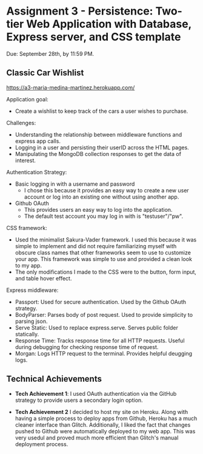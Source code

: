 Assignment 3 - Persistence: Two-tier Web Application with Database, Express server, and CSS template
===

Due: September 28th, by 11:59 PM.

## Classic Car Wishlist

https://a3-maria-medina-martinez.herokuapp.com/

Application goal: 
  - Create a wishlist to keep track of the cars a user wishes to purchase.

Challenges:
  - Understanding the relationship between middleware functions and express app calls.
  - Logging in a user and persisting their userID across the HTML pages.
  - Manipulating the MongoDB collection responses to get the data of interest.

Authentication Strategy: 
  - Basic logging in with a username and password
    - I chose this because it provides an easy way to create a new user account or log into an existing one without using another app.
  - Github OAuth
    - This provides users an easy way to log into the application.
    - The default test account you may log in with is "testuser"/"pw".

CSS framework:
  - Used the minimalist Sakura-Vader framework. I used this because it was simple to implement and did not require familiarizing myself with obscure class names that other frameworks seem to use to customize your app. This framework was simple to use and provided a clean look to my app.
  - The only modifications I made to the CSS were to the button, form input, and table hover effect.

Express middleware:
  - Passport: Used for secure authentication. Used by the Github OAuth strategy.
  - BodyParser: Parses body of post request. Used to provide simplicity to parsing json.
  - Serve Static: Used to replace express.serve. Serves public folder statically.
  - Response Time: Tracks response time for all HTTP requests. Useful during debugging for checking response time of request.
  - Morgan: Logs HTTP request to the terminal. Provides helpful deugging logs.
  

## Technical Achievements
- **Tech Achievement 1**: I used OAuth authentication via the GitHub strategy to provide users a secondary login option.

- **Tech Achievement 2** I decided to host my site on Heroku. Along with having a simple process to deploy apps from Github, Heroku has a much cleaner interface than Glitch. Additionally, I liked the fact that changes pushed to Github were automatically deployed to my web app. This was very usedul and proved much more efficient than Glitch's manual deployment process.
